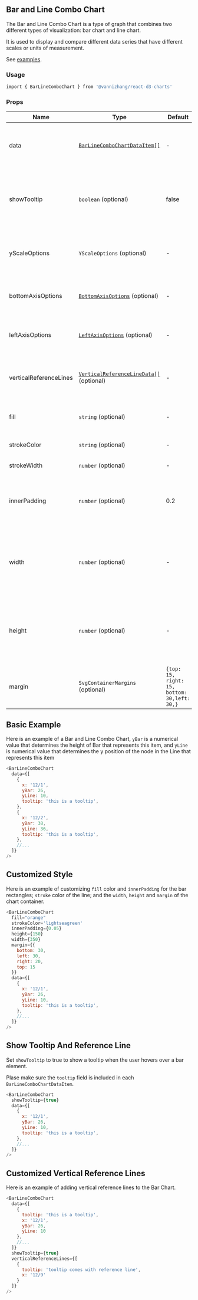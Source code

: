 ## Bar and Line Combo Chart

The Bar and Line Combo Chart is a type of graph that combines two different types of visualization: bar chart and line chart.

It is used to display and compare different data series that have different scales or units of measurement.

See [examples](https://vannizhang.github.io/react-d3-charts/?path=/docs/example-barlinecombochart--docs).

### Usage

```sh
import { BarLineComboChart } from '@vannizhang/react-d3-charts'
```

### Props

| **Name**               | **Type**                                                                     | **Default**                                  | **Description**                                                                                     |
| ---------------------- | ---------------------------------------------------------------------------- | -------------------------------------------- | --------------------------------------------------------------------------------------------------- |
| data                   | [`BarLineComboChartDataItem[]`](./types.ts)                                  | -                                            | The data used to render the bar and line combo chart.                                               |
| showTooltip            | `boolean` (optional)                                                         | false                                        | Determines whether to show a tooltip when the user hovers over a bar element.                       |
| yScaleOptions          | `YScaleOptions` (optional)                                                   | -                                            | Options used to customize the scale function for the y-axis.                                        |
| bottomAxisOptions      | [`BottomAxisOptions`](../Axis/types.ts) (optional)                           | -                                            | Options used to customize the x-axis at bottom.                                                     |
| leftAxisOptions        | [`LeftAxisOptions`](../Axis/types.ts) (optional)                             | -                                            | Options used to customize the y-axis at left.                                                       |
| verticalReferenceLines | [`VerticalReferenceLineData[]`](./types.ts) (optional)                       | -                                            | Data that will be used to draw vertical reference lines.                                            |
| fill                   | `string` (optional)                                                          | -                                            | The fill color of the bar rectangles.                                                               |
| strokeColor            | `string` (optional)                                                          | -                                            | The stroke color of the line.                                                                       |
| strokeWidth            | `number` (optional)                                                          | -                                            | The width of the line.                                                                              |
| innerPadding           | `number` (optional)                                                          | 0.2                                          | The inner padding determines the blank space between bands.                                         |
| width                  | `number` (optional)                                                          | -                                            | The width of the chart container. If not provided, it will fit the width of the parent container.   |
| height                 | `number` (optional)                                                          | -                                            | The height of the chart container. If not provided, it will fit the height of the parent container. |
| margin                 | `SvgContainerMargins` (optional)                                             | `{top: 15, right: 15, bottom: 30,left: 30,}` | Custom margin space around the chart.                                                               |

## **Basic Example**

Here is an example of a Bar and Line Combo Chart, `yBar` is a numerical value that determines the height of Bar that represents this item, and `yLine` is numerical value that determines the y position of the node in the Line that represents this item

```js
<BarLineComboChart
  data={[
    {
      x: '12/1',
      yBar: 26,
      yLine: 10,
      tooltip: 'this is a tooltip',
    },
    {
      x: '12/2',
      yBar: 38,
      yLine: 36,
      tooltip: 'this is a tooltip',
    },
    //...
  ]}
/>
```

## **Customized Style**

Here is an example of customizing `fill` color and `innerPadding` for the bar rectangles; `stroke` color of the line; and the `width`, `height` and `margin` of the chart container.

```js
<BarLineComboChart
  fill="orange"
  strokeColor='lightseagreen'
  innerPadding={0.05}
  height={150}
  width={350}
  margin={{
    bottom: 30,
    left: 30,
    right: 20,
    top: 15
  }}
  data={[
    {
      x: '12/1',
      yBar: 26,
      yLine: 10,
      tooltip: 'this is a tooltip',
    },
    //...
  ]}
/>
```

## **Show Tooltip And Reference Line**

Set `showTooltip` to true to show a tooltip when the user hovers over a bar element.

Plase make sure the `tooltip` field is included in each `BarLineComboChartDataItem`.

```js
<BarLineComboChart
  showTooltip={true}
  data={[
    {
      x: '12/1',
      yBar: 26,
      yLine: 10,
      tooltip: 'this is a tooltip',
    },
    //...
  ]}
/>
```

## **Customized Vertical Reference Lines**

Here is an example of adding vertical reference lines to the Bar Chart.

```js
<BarLineComboChart
  data={[
    {
      tooltip: 'this is a tooltip',
      x: '12/1',
      yBar: 26,
      yLine: 10
    },
    //...
  ]}
  showTooltip={true}
  verticalReferenceLines={[
    {
      tooltip: 'tooltip comes with reference line',
      x: '12/9'
    }
  ]}
/>
```
